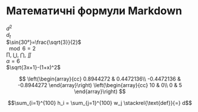 # Математичні формули Markdown
$d^2$\
$d_t$\
$\sin{30°}=\frac{\sqrt{3}}{2}$\
$\mod{6}=2$\
$\prod$, $\bigcup$, $\bigcap$, $\iint$\
$\alpha=6$\
$\sqrt{3x+1}-(1+x)^2$

$$
\left(\begin{array}{cc} 
0.8944272 & 0.4472136\\
-0.4472136 & -0.8944272
\end{array}\right)
\left(\begin{array}{cc} 
10 & 0\\ 
0 & 5
\end{array}\right)
$$ 

$$\sum_{i=1}^{100} h_i = \sum_{j=1}^{100} w_j \stackrel{\text{def}}{=} d$$
